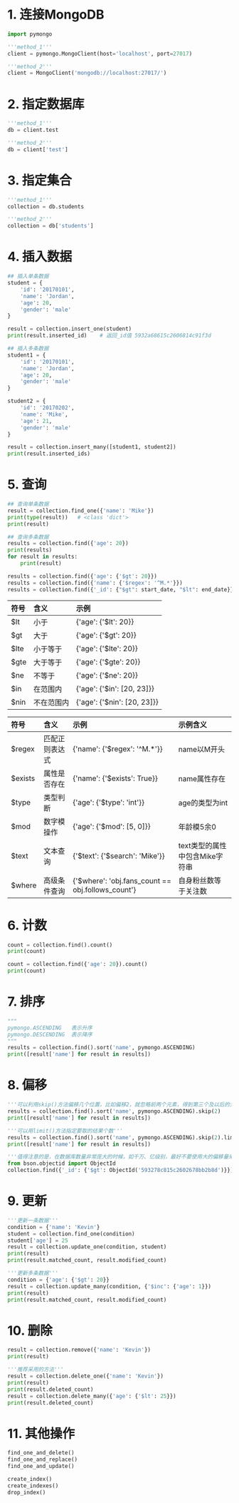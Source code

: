 # 1. 连接MongoDB

```python
import pymongo

'''method_1'''
client = pymongo.MongoClient(host='localhost', port=27017)

'''method_2'''
client = MongoClient('mongodb://localhost:27017/')
```

# 2. 指定数据库

```python
'''method_1'''
db = client.test

'''method_2'''
db = client['test']
```

# 3. 指定集合

```python
'''method_1'''
collection = db.students

'''method_2'''
collection = db['students']
```

# 4. 插入数据

```python
## 插入单条数据
student = {
    'id': '20170101',
    'name': 'Jordan',
    'age': 20,
    'gender': 'male'
}

result = collection.insert_one(student)
print(result.inserted_id)    # 返回_id值 5932a68615c2606814c91f3d

## 插入多条数据
student1 = {
    'id': '20170101',
    'name': 'Jordan',
    'age': 20,
    'gender': 'male'
}

student2 = {
    'id': '20170202',
    'name': 'Mike',
    'age': 21,
    'gender': 'male'
}

result = collection.insert_many([student1, student2])
print(result.inserted_ids)   
```

# 5. 查询

```python
## 查询单条数据
result = collection.find_one({'name': 'Mike'})
print(type(result))   # <class 'dict'>
print(result)

## 查询多条数据
results = collection.find({'age': 20})
print(results)
for result in results:
    print(result)
```

```python
results = collection.find({'age': {'$gt': 20}})
results = collection.find({'name': {'$regex': '^M.*'}})
results = collection.find({'_id': {"$gt": start_date, "$lt": end_date}}).sort('_id', pymongo.ASCENDING)   # 升序排序
```

| 符号 | 含义       | 示例                        |
| :--- | :--------- | :-------------------------- |
| $lt  | 小于       | {'age': {'$lt': 20}}        |
| $gt  | 大于       | {'age': {'$gt': 20}}        |
| $lte | 小于等于   | {'age': {'$lte': 20}}       |
| $gte | 大于等于   | {'age': {'$gte': 20}}       |
| $ne  | 不等于     | {'age': {'$ne': 20}}        |
| $in  | 在范围内   | {'age': {'$in': [20, 23]}}  |
| $nin | 不在范围内 | {'age': {'$nin': [20, 23]}} |

| 符号    | 含义           | 示例                                              | 示例含义                       |
| :------ | :------------- | :------------------------------------------------ | :----------------------------- |
| $regex  | 匹配正则表达式 | {'name': {'$regex': '^M.*'}}                      | name以M开头                    |
| $exists | 属性是否存在   | {'name': {'$exists': True}}                       | name属性存在                   |
| $type   | 类型判断       | {'age': {'$type': 'int'}}                         | age的类型为int                 |
| $mod    | 数字模操作     | {'age': {'$mod': [5, 0]}}                         | 年龄模5余0                     |
| $text   | 文本查询       | {'$text': {'$search': 'Mike'}}                    | text类型的属性中包含Mike字符串 |
| $where  | 高级条件查询   | {'$where': 'obj.fans_count == obj.follows_count'} | 自身粉丝数等于关注数           |

# 6. 计数

```python
count = collection.find().count()
print(count)

count = collection.find({'age': 20}).count()
print(count)
```

# 7. 排序

```python
"""
pymongo.ASCENDING   表示升序
pymongo.DESCENDING  表示降序
"""
results = collection.find().sort('name', pymongo.ASCENDING)
print([result['name'] for result in results])
```

# 8. 偏移

```python
'''可以利用skip()方法偏移几个位置，比如偏移2，就忽略前两个元素，得到第三个及以后的元素'''
results = collection.find().sort('name', pymongo.ASCENDING).skip(2)
print([result['name'] for result in results])

'''可以用limit()方法指定要取的结果个数'''
results = collection.find().sort('name', pymongo.ASCENDING).skip(2).limit(2)
print([result['name'] for result in results])

'''值得注意的是，在数据库数量非常庞大的时候，如千万、亿级别，最好不要使用大的偏移量来查询数据，因为这样很可能导致内存溢出。此时可以使用类似如下操作来查询：'''
from bson.objectid import ObjectId
collection.find({'_id': {'$gt': ObjectId('593278c815c2602678bb2b8d')}})s
```

# 9. 更新

```python
'''更新一条数据'''
condition = {'name': 'Kevin'}
student = collection.find_one(condition)
student['age'] = 25
result = collection.update_one(condition, student)
print(result)
print(result.matched_count, result.modified_count)

'''更新多条数据'''
condition = {'age': {'$gt': 20}}
result = collection.update_many(condition, {'$inc': {'age': 1}})
print(result)
print(result.matched_count, result.modified_count)
```

# 10. 删除

```python
result = collection.remove({'name': 'Kevin'})
print(result)

'''推荐采用的方法'''
result = collection.delete_one({'name': 'Kevin'})
print(result)
print(result.deleted_count)
result = collection.delete_many({'age': {'$lt': 25}})
print(result.deleted_count)
```



# 11. 其他操作

```python
find_one_and_delete()
find_one_and_replace()
find_one_and_update()

create_index()
create_indexes()
drop_index()
```


